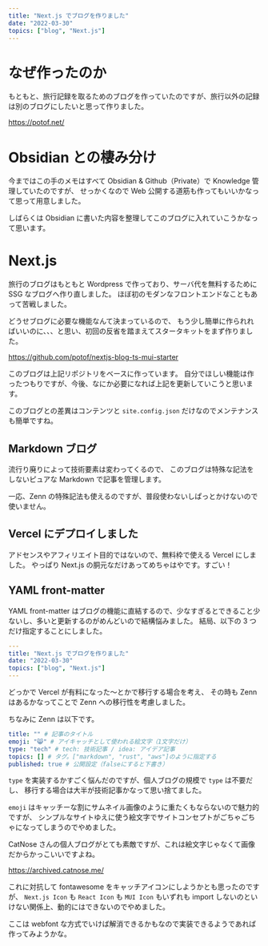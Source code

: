 ```yaml
---
title: "Next.js でブログを作りました"
date: "2022-03-30"
topics: ["blog", "Next.js"]
---
```


# なぜ作ったのか

もともと、旅行記録を取るためのブログを作っていたのですが、旅行以外の記録は別のブログにしたいと思って作りました。

https://potof.net/

# Obsidian との棲み分け

今まではこの手のメモはすべて Obsidian & Github（Private）で Knowledge 管理していたのですが、
せっかくなので Web 公開する道筋も作ってもいいかなって思って用意しました。

しばらくは Obsidian に書いた内容を整理してこのブログに入れていこうかなって思います。

# Next.js

旅行のブログはもともと Wordpress で作っており、サーバ代を無料するために SSG なブログへ作り直しました。
ほぼ初のモダンなフロントエンドなこともあって苦戦しました。

どうせブログに必要な機能なんて決まっているので、
もう少し簡単に作られればいいのに、、、と思い、初回の反省を踏まえてスタータキットをまず作りました。

https://github.com/potof/nextjs-blog-ts-mui-starter

このブログは上記リポジトリをベースに作っています。
自分でほしい機能は作ったつもりですが、今後、なにか必要になれば上記を更新していこうと思います。

このブログとの差異はコンテンツと `site.config.json` だけなのでメンテナンスも簡単ですね。

## Markdown ブログ

流行り廃りによって技術要素は変わってくるので、
このブログは特殊な記法をしないピュアな Markdown で記事を管理します。

一応、Zenn の特殊記法も使えるのですが、普段使わないしぱっとかけないので使いません。

## Vercel にデプロイしました

アドセンスやアフィリエイト目的ではないので、無料枠で使える Vercel にしました。
やっぱり Next.js の胴元なだけあってめちゃはやです。すごい！

## YAML front-matter

YAML front-matter はブログの機能に直結するので、少なすぎるとできること少ないし、多いと更新するのがめんどいので結構悩みました。
結局、以下の 3 つだけ指定することにしました。

```yaml
---
title: "Next.js でブログを作りました"
date: "2022-03-30"
topics: ["blog", "Next.js"]
---
```

どっかで Vercel が有料になった〜とかで移行する場合を考え、
その時も Zenn はあるかなってことで Zenn への移行性を考慮しました。

ちなみに Zenn は以下です。

```yaml
title: "" # 記事のタイトル
emoji: "😸" # アイキャッチとして使われる絵文字（1文字だけ）
type: "tech" # tech: 技術記事 / idea: アイデア記事
topics: [] # タグ。["markdown", "rust", "aws"]のように指定する
published: true # 公開設定（falseにすると下書き）
```

`type` を実装するかすごく悩んだのですが、個人ブログの規模で `type` は不要だし、
移行する場合は大半が技術記事かなって思い捨てました。

`emoji` はキャッチーな割にサムネイル画像のように重たくもならないので魅力的ですが、
シンプルなサイトゆえに使う絵文字でサイトコンセプトがごちゃごちゃになってしまうのでやめました。

CatNose さんの個人ブログがとても素敵ですが、これは絵文字じゃなくて画像だからかっこいいですよね。

https://archived.catnose.me/

これに対抗して fontawesome をキャッチアイコンにしようかとも思ったのですが、
`Next.js Icon` も `React Icon` も `MUI Icon` もいずれも import しないのといけない関係上、動的にはできないのでやめました。

ここは webfont な方式でいけば解消できるかもなので実装できるようであれば作ってみようかな。
